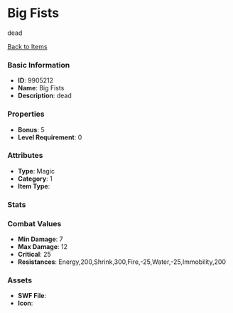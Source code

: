 # Big Fists

dead

[Back to Items](../items.md)

### Basic Information

- **ID**: 9905212
- **Name**: Big Fists
- **Description**: dead

### Properties

- **Bonus**: 5
- **Level Requirement**: 0

### Attributes

- **Type**: Magic
- **Category**: 1
- **Item Type**: 

### Stats


### Combat Values

- **Min Damage**: 7
- **Max Damage**: 12
- **Critical**: 25
- **Resistances**: Energy,200,Shrink,300,Fire,-25,Water,-25,Immobility,200

### Assets

- **SWF File**: 
- **Icon**: 

